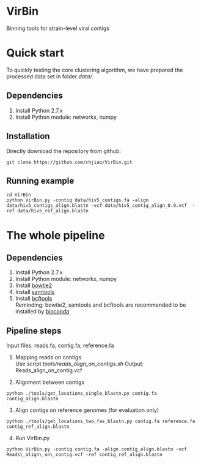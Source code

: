 # VirBin   
Binning tools for strain-level viral contigs

# Quick start
To quickly testing the core clustering algorithm, we have prepared the processed data set in folder *data/*.

## Dependencies
1. Install Python 2.7.x
2. Install Python module: networkx, numpy

## Installation 
Directly download the repository from github:   
```
git clone https://github.com/chjiao/VirBin.git
```

## Running example
```
cd VirBin   
python VirBin.py -contig data/hiv5_contigs.fa -align data/hiv5_contigs_align.blastn -vcf data/hiv5_contig_align_0.9.vcf  -ref data/hiv5_ref_align.blastn   
```

# The whole pipeline   
## Dependencies
1. Install Python 2.7.x
2. Install Python module: networkx, numpy
3. Install [bowtie2](http://bowtie-bio.sourceforge.net/bowtie2/index.shtml)    
4. Install [samtools](http://samtools.sourceforge.net/)   
5. Install [bcftools](https://samtools.github.io/bcftools/)   
Reminding: bowtie2, samtools and bcftools are recommended to be installed by [bioconda](https://bioconda.github.io/)   

## Pipeline steps
Input files: reads.fa, contig.fa, reference.fa   
1. Mapping reads on contigs   
Use script *tools/reads_align_on_contigs.sh*
Output: Reads\_align\_on\_contig.vcf

2. Alignment between contigs
```
python ./tools/get_locations_single_blastn.py contig.fa contig_align.blastn
```

3. Align contigs on reference genomes (for evaluation only)   
```
python ./tools/get_locations_two_fas_blastn.py contig.fa reference.fa contig_ref_align.blastn
```

4. Run VirBin.py
```
python VirBin.py -contig contig.fa -align contig_align.blastn -vcf Reads\_align\_on\_contig.vcf -ref contig_ref_align.blastn
```


